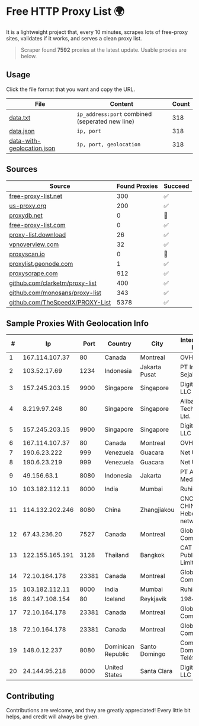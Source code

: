 
# Free HTTP Proxy List 🌍

It is a lightweight project that, every 10 minutes, scrapes lots of free-proxy sites, validates if it works, and serves a clean proxy list.


> Scraper found **7592** proxies at the latest update. Usable proxies are below.

## Usage

Click the file format that you want and copy the URL.


|File|Content|Count|
|----|-------|-----|
|[data.txt](https://raw.githubusercontent.com/themiralay/Proxy-List-World/master/data.txt)|`ip_address:port` combined (seperated new line)|318|
|[data.json](https://raw.githubusercontent.com/themiralay/Proxy-List-World/master/data.json)|`ip, port`|318|
|[data-with-geolocation.json](https://raw.githubusercontent.com/themiralay/Proxy-List-World/master/data-with-geolocation.json)|`ip, port, geolocation`|318|

## Sources

|Source|Found Proxies|Succeed|
|------|-------------|-------|
|[free-proxy-list.net](https://free-proxy-list.net)|300|✅|
|[us-proxy.org](https://www.us-proxy.org)|200|✅|
|[proxydb.net](http://proxydb.net)|0|🚫|
|[free-proxy-list.com](https://free-proxy-list.com/?page=&port=&type%5B%5D=http&type%5B%5D=https&up_time=0&search=Search)|0|✅|
|[proxy-list.download](https://www.proxy-list.download/HTTP)|26|✅|
|[vpnoverview.com](https://vpnoverview.com/privacy/anonymous-browsing/free-proxy-servers)|32|✅|
|[proxyscan.io](https://www.proxyscan.io)|0|🚫|
|[proxylist.geonode.com](https://proxylist.geonode.com/api/proxy-list?limit=300&page=1&sort_by=lastChecked&sort_type=desc&protocols=http,https)|1|✅|
|[proxyscrape.com](https://api.proxyscrape.com/v2/?request=displayproxies&protocol=http&timeout=10000&country=all&ssl=all&anonymity=all)|912|✅|
|[github.com/clarketm/proxy-list](https://raw.githubusercontent.com/clarketm/proxy-list/master/proxy-list-raw.txt)|400|✅|
|[github.com/monosans/proxy-list](https://raw.githubusercontent.com/monosans/proxy-list/main/proxies/http.txt)|343|✅|
|[github.com/TheSpeedX/PROXY-List](https://raw.githubusercontent.com/TheSpeedX/PROXY-List/master/http.txt)|5378|✅|


## Sample Proxies With Geolocation Info

|#|Ip|Port|Country|City|Internet Service Provider|
|-|--|----|-------|----|-------------------------|
|1|167.114.107.37|80|Canada|Montreal|OVH SAS|
|2|103.52.17.69|1234|Indonesia|Jakarta Pusat|PT Inti Bangun Sejahtera, tbk|
|3|157.245.203.15|9900|Singapore|Singapore|DigitalOcean, LLC|
|4|8.219.97.248|80|Singapore|Singapore|Alibaba (US) Technology Co., Ltd.|
|5|157.245.203.15|9900|Singapore|Singapore|DigitalOcean, LLC|
|6|167.114.107.37|80|Canada|Montreal|OVH SAS|
|7|190.6.23.222|999|Venezuela|Guacara|Net Uno|
|8|190.6.23.219|999|Venezuela|Guacara|Net Uno|
|9|49.156.63.1|8080|Indonesia|Jakarta|PT Akses Artha Media|
|10|103.182.112.11|8000|India|Mumbai|Ruhi Infotech|
|11|114.132.202.246|8080|China|Zhangjiakou|CNC Group CHINA169 Hebei Province network|
|12|67.43.236.20|7527|Canada|Montreal|GloboTech Communications|
|13|122.155.165.191|3128|Thailand|Bangkok|CAT Telecom Public Company Limited|
|14|72.10.164.178|23381|Canada|Montreal|GloboTech Communications|
|15|103.182.112.11|8000|India|Mumbai|Ruhi Infotech|
|16|89.147.108.154|80|Iceland|Reykjavik|1984 ehf|
|17|72.10.164.178|23381|Canada|Montreal|GloboTech Communications|
|18|72.10.164.178|23381|Canada|Montreal|GloboTech Communications|
|19|148.0.12.237|8080|Dominican Republic|Santo Domingo|Compañía Dominicana de Teléfonos S. A.|
|20|24.144.95.218|8000|United States|Santa Clara|DigitalOcean, LLC|



## Contributing

Contributions are welcome, and they are greatly appreciated! Every
little bit helps, and credit will always be given.

